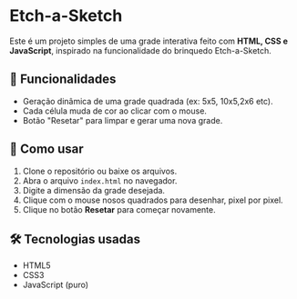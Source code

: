 # Etch-a-Sketch

Este é um projeto simples de uma grade interativa feito com **HTML, CSS e JavaScript**, inspirado na funcionalidade do brinquedo Etch-a-Sketch.

## 📌 Funcionalidades

- Geração dinâmica de uma grade quadrada (ex: 5x5, 10x5,2x6 etc).
- Cada célula muda de cor ao clicar com o mouse.
- Botão "Resetar" para limpar e gerar uma nova grade.

## 🚀 Como usar

1. Clone o repositório ou baixe os arquivos.
2. Abra o arquivo `index.html` no navegador.
3. Digite a dimensão da grade desejada.
4. Clique com o mouse nosos quadrados para desenhar, pixel por pixel.
5. Clique no botão **Resetar** para começar novamente.

## 🛠️ Tecnologias usadas

- HTML5
- CSS3
- JavaScript (puro)


